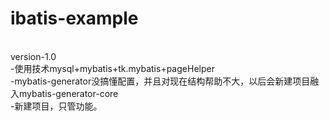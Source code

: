 # ibatis-example
<br />
version-1.0
<br /> 
-使用技术mysql+mybatis+tk.mybatis+pageHelper
<br /> 
-mybatis-generator没搞懂配置，并且对现在结构帮助不大，以后会新建项目融入mybatis-generator-core
<br /> 
-新建项目，只管功能。
